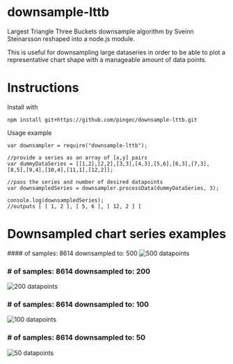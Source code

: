 downsample-lttb
===============

Largest Triangle Three Buckets downsample algorithm by Sveinn Steinarsson reshaped into a node.js module.

This is useful for downsampling large dataseries in order to be able to plot a representative chart shape with a manageable amount of data points.
	
# Instructions

Install with

	npm install git+https://github.com/pingec/downsample-lttb.git

Usage example

	var downsampler = require("downsample-lttb");
	
	//provide a series as an array of [x,y] pairs
	var dummyDataSeries = [[1,2],[2,2],[3,3],[4,3],[5,6],[6,3],[7,3],[8,5],[9,4],[10,4],[11,1],[12,2]];

	//pass the series and number of desired datapoints
	var downsampledSeries = downsampler.processData(dummyDataSeries, 3);
	
	console.log(downsampledSeries);	
	//outputs [ [ 1, 2 ], [ 5, 6 ], [ 12, 2 ] ]

# Downsampled chart series examples
###\# of samples: 8614  downsampled to: 500
![500 datapoints](https://raw.githubusercontent.com/pingec/downsample-lttb/master/screenshots/500.png)
### \# of samples: 8614  downsampled to: 200
![200 datapoints](https://raw.githubusercontent.com/pingec/downsample-lttb/master/screenshots/200.png)
### \# of samples: 8614  downsampled to: 100
![100 datapoints](https://raw.githubusercontent.com/pingec/downsample-lttb/master/screenshots/100.png)
### \# of samples: 8614  downsampled to: 50
![50 datapoints](https://raw.githubusercontent.com/pingec/downsample-lttb/master/screenshots/50.png)
